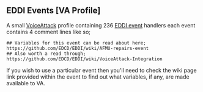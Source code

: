 ## EDDI Events [VA Profile]
A small [VoiceAttack](https://www.voiceattack.com/) profile containing 236 [EDDI event](https://github.com/EDCD/EDDI/wiki/Events) handlers each event contains 4 comment lines like so;

```
## Variables for this event can be read about here;
https://github.com/EDCD/EDDI/wiki/AFMU-repairs-event
## Also worth a read through;
https://github.com/EDCD/EDDI/wiki/VoiceAttack-Integration
```

If you wish to use a particular event then you'll need to check the wiki page link provided within the event to find out what variables, if any, are made available to VA.
